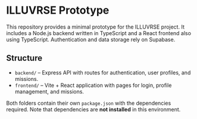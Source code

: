 # ILLUVRSE Prototype

This repository provides a minimal prototype for the ILLUVRSE project.
It includes a Node.js backend written in TypeScript and a React frontend
also using TypeScript. Authentication and data storage rely on Supabase.

## Structure

- `backend/` – Express API with routes for authentication, user profiles, and missions.
- `frontend/` – Vite + React application with pages for login, profile management, and missions.

Both folders contain their own `package.json` with the dependencies required.
Note that dependencies are **not installed** in this environment.
